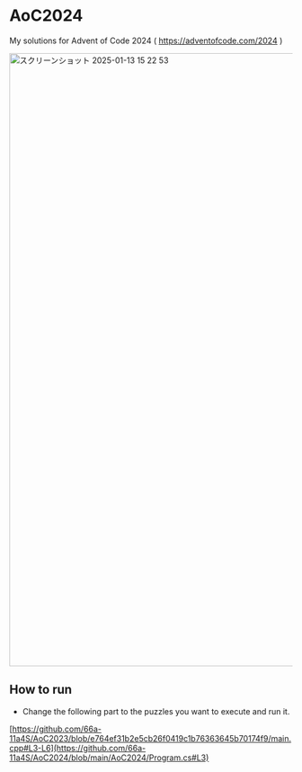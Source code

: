 # AoC2024
My solutions for Advent of Code 2024 ( https://adventofcode.com/2024 )

<img width="1090" alt="スクリーンショット 2025-01-13 15 22 53" src="https://github.com/user-attachments/assets/caedf41c-3f05-4daa-818a-418089a5a936" />

## How to run

* Change the following part to the puzzles you want to execute and run it.

[https://github.com/66a-11a4S/AoC2023/blob/e764ef31b2e5cb26f0419c1b76363645b70174f9/main.cpp#L3-L6](https://github.com/66a-11a4S/AoC2024/blob/main/AoC2024/Program.cs#L3)
